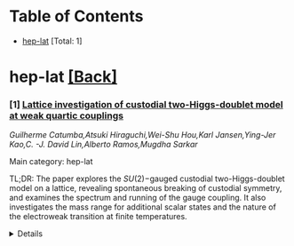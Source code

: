 <div id=toc></div>

# Table of Contents

- [hep-lat](#hep-lat) [Total: 1]


<div id='hep-lat'></div>

# hep-lat [[Back]](#toc)

### [1] [Lattice investigation of custodial two-Higgs-doublet model at weak quartic couplings](https://arxiv.org/abs/2507.07759)
*Guilherme Catumba,Atsuki Hiraguchi,Wei-Shu Hou,Karl Jansen,Ying-Jer Kao,C. -J. David Lin,Alberto Ramos,Mugdha Sarkar*

Main category: hep-lat

TL;DR: The paper explores the $SU(2){-}$gauged custodial two-Higgs-doublet model on a lattice, revealing spontaneous breaking of custodial symmetry, and examines the spectrum and running of the gauge coupling. It also investigates the mass range for additional scalar states and the nature of the electroweak transition at finite temperatures.


<details>
  <summary>Details</summary>
Motivation: The motivation is to investigate the non-perturbative aspects of the $SU(2){-}$gauged custodial two-Higgs-doublet model, particularly the spontaneous breaking of global symmetry, the spectrum, and the behavior of the gauge coupling, as well as the electroweak transition at finite temperatures.

Method: The method involves numerical simulations on a lattice with energy cutoffs ranging from 300 to 600 GeV, while maintaining a line of constant standard model physics by tuning bare couplings to fix the ratio between Higgs and W boson masses and the value of the renormalized gauge coupling at the W boson mass scale.

Result: Results show that spontaneous breaking of custodial symmetry occurs in a region of the parameter space, and the lower bound of the masses for the additional scalar states is found to be below the W boson mass, independent of the cutoff. The electroweak transition at finite temperature exhibits a smooth crossover behavior.

Conclusion: The study concludes that the $SU(2){-}$gauged custodial two-Higgs-doublet model can exhibit spontaneous symmetry breaking and provides insights into the mass spectrum of additional scalars and the characteristics of the electroweak phase transition at finite temperatures.

Abstract: The $SU(2){-}$gauged custodial two-Higgs-doublet model, which shares the same
global-symmetry properties with the standard model, is studied
non-perturbatively on the lattice. The additional Higgs doublet enlarges the
scalar spectrum and opens the possibility for spontaneous breaking of the
global symmetry. In this work we start by showing the occurrence of spontaneous
breaking of the custodial symmetry in a region of the parameter space of the
model. Following this, both the spectrum and the running of the gauge coupling
are examined at weak quartic couplings in the presence of the custodial
symmetry. The calculations are performed with energy cutoffs ranging from 300
to 600 GeV on a line of constant standard model physics, obtained by tuning
bare couplings to fix the ratio between the masses of the Higgs and the $W$
bosons, as well as the value of the renormalized gauge coupling at the scale of
the $W$ boson mass. The realizable masses for the additional scalar states are
explored. For the choice of bare quartic couplings in this work, the estimated
lower bound of these masses is found to be well below the $W$ boson mass, and
independent of the cutoff. We also study the finite temperature electroweak
transition along this line of constant standard model physics, revealing
properties of a smooth crossover behavior.

</details>
